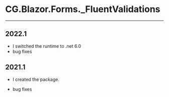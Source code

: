 # CG.Blazor.Forms._FluentValidations
---

## 2022.1

* I switched the runtime to .net 6.0
* bug fixes


## 2021.1

* I created the package.

* bug fixes


